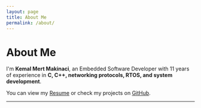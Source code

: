```yaml
---
layout: page
title: About Me
permalink: /about/
---
```


# About Me

I'm **Kemal Mert Makinaci**, an Embedded Software Developer with 11 years of experience in **C, C++, networking protocols, RTOS, and system development**.

You can view my [Resume](/resume) or check my projects on [GitHub](https://github.com/kmmakinaci).

---
